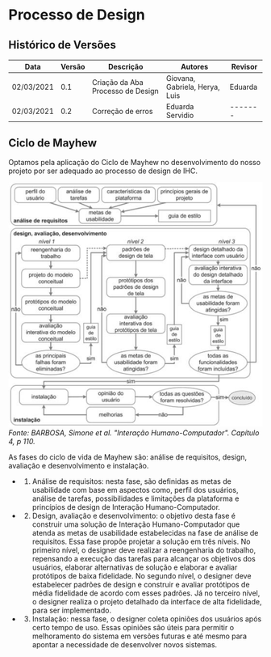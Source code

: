 # Processo de Design 

## Histórico de Versões

| Data       | Versão | Descrição                         | Autores                        | Revisor |
| ---------- | ------ | --------------------------------  | ------------------------------ | ------- |
| 02/03/2021 | 0.1    | Criação da Aba Processo de Design | Giovana, Gabriela, Herya, Luis | Eduarda |
| 02/03/2021 | 0.2    | Correção de erros                 | Eduarda Servidio               | ------- |

## Ciclo de Mayhew
Optamos pela aplicação do Ciclo de Mayhew no desenvolvimento do nosso projeto por ser adequado ao processo de design de IHC. 

![ciclo_de_mayhew](https://raw.githubusercontent.com/Interacao-Humano-Computador/2020.1-BCE/edd3e519802d04e0e0b183d034c8dd47da35cdc1/docs/images/ciclo_mayhew.png)  
_Fonte: BARBOSA, Simone et al. "Interação Humano-Computador". Capítulo 4, p 110._


As fases do ciclo de vida de Mayhew são: análise de requisitos, design, avaliação e desenvolvimento e instalação.

- 1) Análise de requisitos: nesta fase, são definidas as metas de usabilidade com
base em aspectos como, perfil dos usuários, análise de tarefas, possibilidades e
limitações da plataforma e princípios de design de Interação Humano-Computador.
- 2) Design, avaliação e desenvolvimento: o objetivo desta fase é construir uma
solução de Interação Humano-Computador que atenda as metas de usabilidade
estabelecidas na fase de análise de requisitos. Essa fase propõe projetar a
solução em três níveis. No primeiro nível, o designer deve realizar a
reengenharia do trabalho, repensando a execução das tarefas para alcançar os
objetivos dos usuários, elaborar alternativas de solução e elaborar e avaliar protótipos de baixa fidelidade. No segundo nível, o designer deve estabelecer
padrões de design e construir e avaliar protótipos de média fidelidade de acordo
com esses padrões. Já no terceiro nível, o designer realiza o projeto detalhado
da interface de alta fidelidade, para ser implementado.
- 3) Instalação: nessa fase, o designer coleta opiniões dos usuários após certo
tempo de uso. Essas opiniões são úteis para permitir o melhoramento do sistema em versões
futuras e até mesmo para apontar a necessidade de desenvolver novos sistemas.


